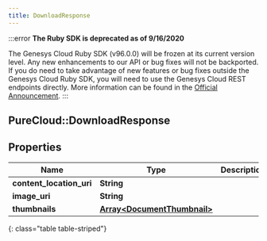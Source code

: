 ```yaml
---
title: DownloadResponse
---
```


:::error
**The Ruby SDK is deprecated as of 9/16/2020**

The Genesys Cloud Ruby SDK (v96.0.0) will be frozen at its current version level. Any new enhancements to our API or bug fixes will not be backported. If you do need to take advantage of new features or bug fixes outside the Genesys Cloud Ruby SDK, you will need to use the Genesys Cloud REST endpoints directly. More information can be found in the [Official Announcement](https://developer.mypurecloud.com/forum/t/announcement-genesys-cloud-ruby-sdk-end-of-life/8850).
:::


## PureCloud::DownloadResponse

## Properties

|Name | Type | Description | Notes|
|------------ | ------------- | ------------- | -------------|
| **content_location_uri** | **String** |  | [optional] |
| **image_uri** | **String** |  | [optional] |
| **thumbnails** | [**Array&lt;DocumentThumbnail&gt;**](DocumentThumbnail.html) |  | [optional] |
{: class="table table-striped"}


